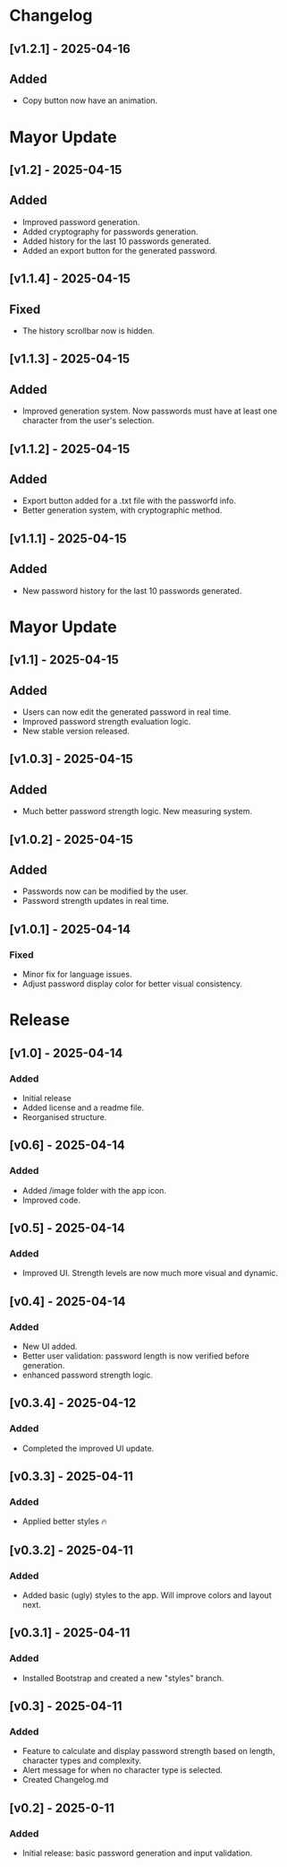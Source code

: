 # Changelog

## [v1.2.1] - 2025-04-16
## Added
- Copy button now have an animation. 

# Mayor Update
## [v1.2] - 2025-04-15
## Added
- Improved password generation.
- Added cryptography for passwords generation.
- Added history for the last 10 passwords generated.
- Added an export button for the generated password.

## [v1.1.4] - 2025-04-15
## Fixed
- The history scrollbar now is hidden.

## [v1.1.3] - 2025-04-15
## Added
- Improved generation system. Now passwords must have at least one character from the user's selection.

## [v1.1.2] - 2025-04-15
## Added
- Export button added for a .txt file with the passworfd info.
- Better generation system, with cryptographic method.

## [v1.1.1] - 2025-04-15
## Added
- New password history for the last 10 passwords generated.

# Mayor Update
## [v1.1] - 2025-04-15
## Added
- Users can now edit the generated password in real time.
- Improved password strength evaluation logic.
- New stable version released.

## [v1.0.3] - 2025-04-15
## Added
- Much better password strength logic. New measuring system.

## [v1.0.2] - 2025-04-15
## Added
- Passwords now can be modified by the user.
- Password strength updates in real time.

## [v1.0.1] - 2025-04-14
### Fixed
- Minor fix for language issues.
- Adjust password display color for better visual consistency.

# Release
## [v1.0] - 2025-04-14
### Added
- Initial release
- Added license and a readme file. 
- Reorganised structure.

## [v0.6] - 2025-04-14
### Added
- Added /image folder with the app icon.
- Improved code.

## [v0.5] - 2025-04-14
### Added
- Improved UI. Strength levels are now much more visual and dynamic.

## [v0.4] - 2025-04-14
### Added
- New UI added.
- Better user validation: password length is now verified before generation.
- enhanced password strength logic.

## [v0.3.4] - 2025-04-12
### Added
- Completed the improved UI update.

## [v0.3.3] - 2025-04-11
### Added
- Applied better styles 🔥

## [v0.3.2] - 2025-04-11
### Added
- Added basic (ugly) styles to the app. Will improve colors and layout next.

## [v0.3.1] - 2025-04-11
### Added
- Installed Bootstrap and created a new "styles" branch.

## [v0.3] - 2025-04-11
### Added
- Feature to calculate and display password strength based on length, character types and complexity.
- Alert message for when no character type is selected.
- Created Changelog.md

## [v0.2] - 2025-0-11
### Added
- Initial release: basic password generation and input validation.
